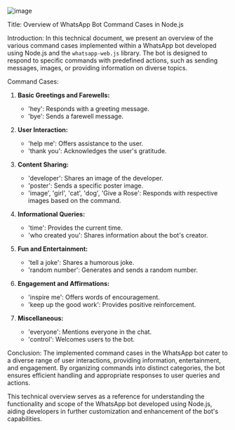 ![image](https://github.com/muhammedadnanv/whatsappbot/assets/147593005/2ea48435-5af9-4ca5-8690-3ceb7bd01d8f)






Title: Overview of WhatsApp Bot Command Cases in Node.js

Introduction:
In this technical document, we present an overview of the various command cases implemented within a WhatsApp bot developed using Node.js and the `whatsapp-web.js` library. The bot is designed to respond to specific commands with predefined actions, such as sending messages, images, or providing information on diverse topics.

Command Cases:
1. **Basic Greetings and Farewells:**
   - 'hey': Responds with a greeting message.
   - 'bye': Sends a farewell message.
   
2. **User Interaction:**
   - 'help me': Offers assistance to the user.
   - 'thank you': Acknowledges the user's gratitude.
   
3. **Content Sharing:**
   - 'developer': Shares an image of the developer.
   - 'poster': Sends a specific poster image.
   - 'image', 'girl', 'cat', 'dog', 'Give a Rose': Responds with respective images based on the command.

4. **Informational Queries:**
   - 'time': Provides the current time.
   - 'who created you': Shares information about the bot's creator.

5. **Fun and Entertainment:**
   - 'tell a joke': Shares a humorous joke.
   - 'random number': Generates and sends a random number.
   
6. **Engagement and Affirmations:**
   - 'inspire me': Offers words of encouragement.
   - 'keep up the good work': Provides positive reinforcement.

7. **Miscellaneous:**
   - 'everyone': Mentions everyone in the chat.
   - 'control': Welcomes users to the bot.

Conclusion:
The implemented command cases in the WhatsApp bot cater to a diverse range of user interactions, providing information, entertainment, and engagement. By organizing commands into distinct categories, the bot ensures efficient handling and appropriate responses to user queries and actions.

This technical overview serves as a reference for understanding the functionality and scope of the WhatsApp bot developed using Node.js, aiding developers in further customization and enhancement of the bot's capabilities.
